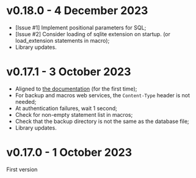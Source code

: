 # v0.18.0 - 4 December 2023

- [Issue #1] Implement positional parameters for SQL;
- [Issue #2] Consider loading of sqlite extension on startup. (or load_extension statements in macro);
- Library updates.

# v0.17.1 - 3 October 2023

- Aligned to [the documentation](https://docs.sqliterg.dev) (for the first time);
- For backup and macros web services, the `Content-Type` header is not needed;
- At authentication failures, wait 1 second;
- Check for non-empty statement list in macros;
- Check that the backup directory is not the same as the database file;
- Library updates.

# v0.17.0 - 1 October 2023

First version
